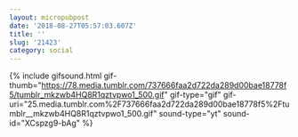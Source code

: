 ```yaml
---
layout: micropubpost
date: '2018-08-27T05:57:03.607Z'
title: ''
slug: '21423'
category: social
---
```

{% include gifsound.html gif-thumb="https://78.media.tumblr.com/737666faa2d722da289d00bae18778f5/tumblr_mkzwb4HQ8R1qztvpwo1_500.gif" gif-type="gif" gif-uri="25.media.tumblr.com%2F737666faa2d722da289d00bae18778f5%2Ftumblr__mkzwb4HQ8R1qztvpwo1_500.gif" sound-type="yt" sound-id="XCspzg9-bAg" %}
